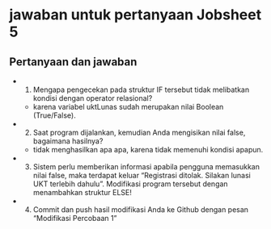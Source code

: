 # jawaban untuk pertanyaan Jobsheet 5

## Pertanyaan dan jawaban

- 1. Mengapa pengecekan pada struktur IF tersebut tidak melibatkan kondisi dengan operator relasional?

  - karena variabel uktLunas sudah merupakan nilai Boolean (True/False).

- 2. Saat program dijalankan, kemudian Anda mengisikan nilai false, bagaimana hasilnya?

  - tidak menghasilkan apa apa, karena tidak memenuhi kondisi apapun.

- 3. Sistem perlu memberikan informasi apabila pengguna memasukkan nilai false, maka terdapat keluar “Registrasi ditolak. Silakan lunasi UKT terlebih dahulu”. Modifikasi program tersebut dengan menambahkan struktur ELSE!
- 4. Commit dan push hasil modifikasi Anda ke Github dengan pesan “Modifikasi
     Percobaan 1”
